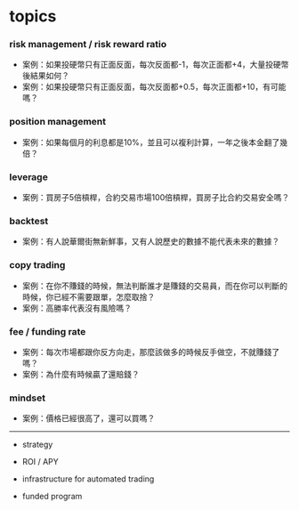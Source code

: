 # topics

### risk management / risk reward ratio
* 案例：如果投硬幣只有正面反面，每次反面都-1，每次正面都+4，大量投硬幣後結果如何？
* 案例：如果投硬幣只有正面反面，每次反面都+0.5，每次正面都+10，有可能嗎？

### position management
* 案例：如果每個月的利息都是10%，並且可以複利計算，一年之後本金翻了幾倍？

### leverage
* 案例：買房子5倍槓桿，合約交易市場100倍槓桿，買房子比合約交易安全嗎？

### backtest
* 案例：有人說華爾街無新鮮事，又有人說歷史的數據不能代表未來的數據？

### copy trading
* 案例：在你不賺錢的時候，無法判斷誰才是賺錢的交易員，而在你可以判斷的時候，你已經不需要跟單，怎麼取捨？
* 案例：高勝率代表沒有風險嗎？

### fee / funding rate
* 案例：每次市場都跟你反方向走，那麼該做多的時候反手做空，不就賺錢了嗎？
* 案例：為什麼有時候贏了還賠錢？

### mindset
* 案例：價格已經很高了，還可以買嗎？

---

- strategy

- ROI / APY
- infrastructure for automated trading

- funded program

